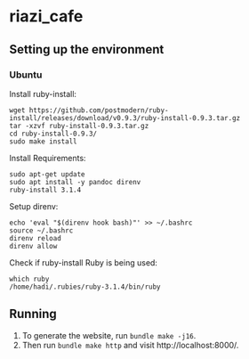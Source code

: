 # riazi_cafe

## Setting up the environment

### Ubuntu

Install ruby-install:
```
wget https://github.com/postmodern/ruby-install/releases/download/v0.9.3/ruby-install-0.9.3.tar.gz
tar -xzvf ruby-install-0.9.3.tar.gz
cd ruby-install-0.9.3/
sudo make install
```

Install Requirements:
```
sudo apt-get update
sudo apt install -y pandoc direnv
ruby-install 3.1.4
```

Setup direnv:
```
echo 'eval "$(direnv hook bash)"' >> ~/.bashrc
source ~/.bashrc
direnv reload
direnv allow
```

Check if ruby-install Ruby is being used:
```
which ruby
/home/hadi/.rubies/ruby-3.1.4/bin/ruby
```

## Running

1. To generate the website, run `bundle make -j16`.
2. Then run `bundle make http` and visit http://localhost:8000/.
